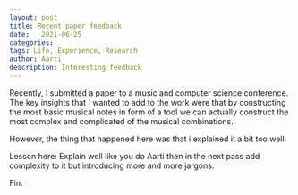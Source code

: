 ```yaml
---
layout: post
title: Recent paper feedback
date:   2021-06-25
categories:
tags: Life, Experience, Research 
author: Aarti
description: Interesting feedback
---
```


<!--more-->


Recently, I submitted a paper to a music and computer science conference. 
The key insights that I wanted to add to the work were that 
by constructing the most basic musical notes in form of a tool we can 
actually construct the most complex and complicated of the musical combinations. 

However, the thing that happened here was that i explained it a bit too well. 

Lesson here: Explain well like you do Aarti then in the next pass add complexity to it
but introducing more and more jargons. 

Fin. 










